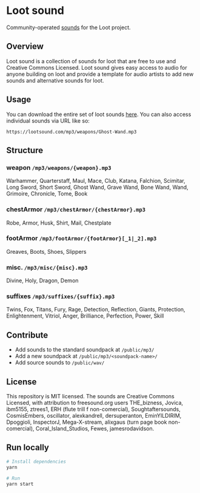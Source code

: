 # Loot sound

Community-operated [sounds](https://lootsound.com) for the Loot project.

## Overview

Loot sound is a collection of sounds for loot that are free to use and Creative Commons Licensed. Loot sound gives easy access to audio for anyone building on loot and provide a template for audio artists to add new sounds and alternative sounds for loot.

## Usage

You can download the entire set of loot sounds [here](`./public/wav.zip`). You can also access individual sounds via URL like so:

```
https://lootsound.com/mp3/weapons/Ghost-Wand.mp3
```

## Structure

### weapon `/mp3/weapons/{weapon}.mp3`

Warhammer, Quarterstaff, Maul, Mace, Club, Katana, Falchion, Scimitar, Long Sword, Short Sword, Ghost Wand, Grave Wand, Bone Wand, Wand, Grimoire, Chronicle, Tome, Book

### chestArmor `/mp3/chestArmor/{chestArmor}.mp3`

Robe, Armor, Husk, Shirt, Mail, Chestplate

### footArmor `/mp3/footArmor/{footArmor}[_1|_2].mp3`

Greaves, Boots, Shoes, Slippers

### misc. `/mp3/misc/{misc}.mp3`

Divine, Holy, Dragon, Demon

### suffixes `/mp3/suffixes/{suffix}.mp3`

Twins, Fox, Titans, Fury, Rage, Detection, Reflection, Giants, Protection, Enlightenment, Vitriol, Anger, Brilliance, Perfection, Power, Skill

## Contribute

- Add sounds to the standard soundpack at `/public/mp3/`
- Add a new soundpack at `/public/mp3/<soundpack-name>/`
- Add source sounds to `/public/wav/`

## License

This repository is MIT licensed. The sounds are Creative Commons Licensed, with attribution to freesound.org users THE_bizness, Jovica, ibm5155, ztrees1, ERH (flute trill f non-comercial), Soughtaftersounds, CosmisEmbers, oscillator, alexkandrell, dersuperanton, EminYILDIRIM, Dpoggioli, InspectorJ, Mega-X-stream, alixgaus (turn page book non-comercial), Coral_Island_Studios, Fewes, jamesrodavidson.

## Run locally

```bash
# Install dependencies
yarn

# Run
yarn start
```
